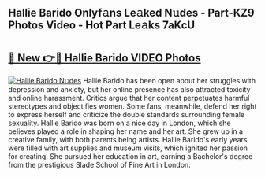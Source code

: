 ## Hallie Barido Onlyf𝚊ns Le𝚊ked N𝚞des - Part-KZ9 Photos Video - Hot Part Le𝚊ks 7aKcU

# <h2><a href="http://ab8220.deff.icu/?id=Hallie+Barido">🔗 New 👉🔴 Hallie Barido VIDEO Photos</a></h2>

[![Hallie Barido N𝚞des](https://i.imgur.com/rIISA9y.gif)](http://ab8220.deff.icu/?id=Hallie+Barido)
Hallie Barido has been open about her struggles with depression and anxiety, but her online presence has also attracted toxicity and online harassment. Critics argue that her content perpetuates harmful stereotypes and objectifies women. Some fans, meanwhile, defend her right to express herself and criticize the double standards surrounding female sexuality. Hallie Barido was born on a nice day in London, which she believes played a role in shaping her name and her art. She grew up in a creative family, with both parents being artists. Hallie Barido's early years were filled with art supplies and museum visits, which ignited her passion for creating. She pursued her education in art, earning a Bachelor's degree from the prestigious Slade School of Fine Art in London.
